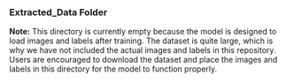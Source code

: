 ### Extracted_Data Folder

**Note:** This directory is currently empty because the model is designed to load images and labels after training. The dataset is quite large, which is why we have not included the actual images and labels in this repository. Users are encouraged to download the dataset and place the images and labels in this directory for the model to function properly. 
